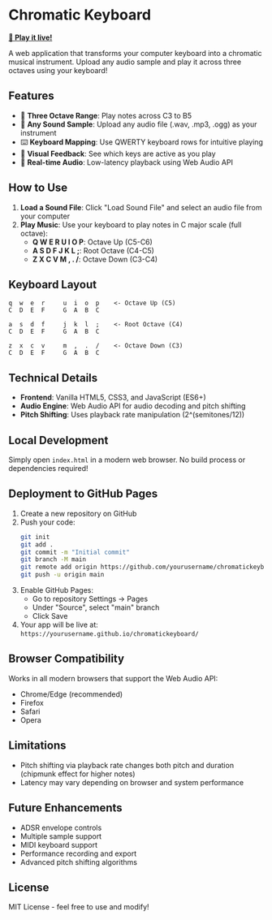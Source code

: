 # Chromatic Keyboard

**[🎹 Play it live!](https://jwd83.github.io/chromatickeyboard/)**

A web application that transforms your computer keyboard into a chromatic musical instrument. Upload any audio sample and play it across three octaves using your keyboard!

## Features

- 🎹 **Three Octave Range**: Play notes across C3 to B5
- 🎵 **Any Sound Sample**: Upload any audio file (.wav, .mp3, .ogg) as your instrument
- ⌨️ **Keyboard Mapping**: Use QWERTY keyboard rows for intuitive playing
- 👀 **Visual Feedback**: See which keys are active as you play
- 🎼 **Real-time Audio**: Low-latency playback using Web Audio API

## How to Use

1. **Load a Sound File**: Click "Load Sound File" and select an audio file from your computer
2. **Play Music**: Use your keyboard to play notes in C major scale (full octave):
   - **Q W E R U I O P**: Octave Up (C5-C6)
   - **A S D F J K L ;**: Root Octave (C4-C5)
   - **Z X C V M , . /**: Octave Down (C3-C4)

## Keyboard Layout

```
q  w  e  r     u  i  o  p    <- Octave Up (C5)
C  D  E  F     G  A  B  C

a  s  d  f     j  k  l  ;    <- Root Octave (C4)
C  D  E  F     G  A  B  C

z  x  c  v     m  ,  .  /    <- Octave Down (C3)
C  D  E  F     G  A  B  C
```

## Technical Details

- **Frontend**: Vanilla HTML5, CSS3, and JavaScript (ES6+)
- **Audio Engine**: Web Audio API for audio decoding and pitch shifting
- **Pitch Shifting**: Uses playback rate manipulation (2^(semitones/12))

## Local Development

Simply open `index.html` in a modern web browser. No build process or dependencies required!

## Deployment to GitHub Pages

1. Create a new repository on GitHub
2. Push your code:
   ```bash
   git init
   git add .
   git commit -m "Initial commit"
   git branch -M main
   git remote add origin https://github.com/yourusername/chromatickeyboard.git
   git push -u origin main
   ```
3. Enable GitHub Pages:
   - Go to repository Settings → Pages
   - Under "Source", select "main" branch
   - Click Save
4. Your app will be live at: `https://yourusername.github.io/chromatickeyboard/`

## Browser Compatibility

Works in all modern browsers that support the Web Audio API:
- Chrome/Edge (recommended)
- Firefox
- Safari
- Opera

## Limitations

- Pitch shifting via playback rate changes both pitch and duration (chipmunk effect for higher notes)
- Latency may vary depending on browser and system performance

## Future Enhancements

- ADSR envelope controls
- Multiple sample support
- MIDI keyboard support
- Performance recording and export
- Advanced pitch shifting algorithms

## License

MIT License - feel free to use and modify!
